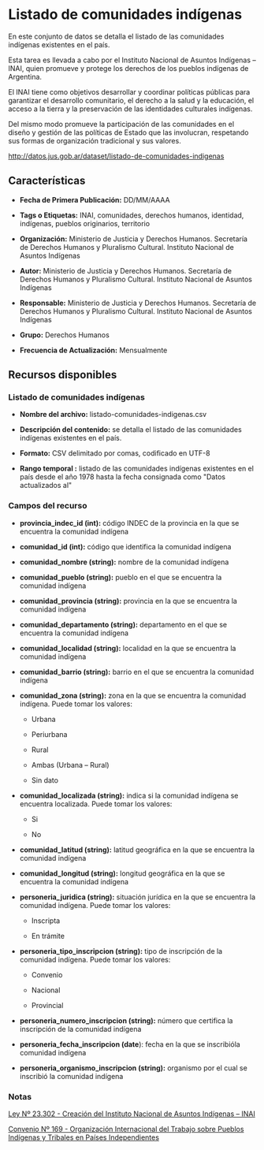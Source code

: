 Listado de comunidades indígenas
================================

En este conjunto de datos se detalla el listado de las comunidades indígenas existentes en el país.

Esta tarea es llevada a cabo por el Instituto Nacional de Asuntos Indígenas – INAI, quien promueve y protege los derechos de los pueblos indígenas de Argentina.

El INAI tiene como objetivos desarrollar y coordinar políticas públicas para garantizar el desarrollo comunitario, el derecho a la salud y la educación, el acceso a la tierra y la preservación de las identidades culturales indígenas.

Del mismo modo promueve la participación de las comunidades en el diseño y gestión de las políticas de Estado que las involucran, respetando sus formas de organización tradicional y sus valores.

http://datos.jus.gob.ar/dataset/listado-de-comunidades-indigenas

Características
---------------

-   **Fecha de Primera Publicación:** DD/MM/AAAA

-   **Tags o Etiquetas:** INAI, comunidades, derechos humanos, identidad, indígenas, pueblos originarios, territorio

-   **Organización:** Ministerio de Justicia y Derechos Humanos. Secretaría de Derechos Humanos y Pluralismo Cultural. Instituto Nacional de Asuntos Indígenas

-   **Autor:** Ministerio de Justicia y Derechos Humanos. Secretaría de Derechos Humanos y Pluralismo Cultural. Instituto Nacional de Asuntos Indígenas

-   **Responsable:** Ministerio de Justicia y Derechos Humanos. Secretaría de Derechos Humanos y Pluralismo Cultural. Instituto Nacional de Asuntos Indígenas

-   **Grupo:** Derechos Humanos

-   **Frecuencia de Actualización:** Mensualmente

Recursos disponibles
--------------------

### Listado de comunidades indígenas

-   **Nombre del archivo:** listado-comunidades-indigenas.csv

-   **Descripción del contenido:** se detalla el listado de las comunidades indígenas existentes en el país.

-   **Formato:** CSV delimitado por comas, codificado en UTF-8

-   **Rango temporal :** listado de las comunidades indígenas existentes en el país desde el año 1978 hasta la fecha consignada como "Datos actualizados al"

### Campos del recurso

-   **provincia_indec_id (int):** código INDEC de la provincia en la que se encuentra la comunidad indígena

-   **comunidad_id (int):** código que identifica la comunidad indígena

-   **comunidad_nombre (string):** nombre de la comunidad indígena

-   **comunidad_pueblo (string):** pueblo en el que se encuentra la comunidad indígena

-   **comunidad_provincia (string):** provincia en la que se encuentra la comunidad indígena

-   **comunidad_departamento (string):** departamento en el que se encuentra la comunidad indígena

-   **comunidad_localidad (string):** localidad en la que se encuentra la comunidad indígena

-   **comunidad_barrio (string):** barrio en el que se encuentra la comunidad indígena

-   **comunidad_zona (string):** zona en la que se encuentra la comunidad indígena. Puede tomar los valores:

    -   Urbana

    -   Periurbana

    -   Rural

    -   Ambas (Urbana – Rural)

    -   Sin dato

-   **comunidad_localizada (string):** indica si la comunidad indígena se encuentra localizada. Puede tomar los valores:

    -   Si

    -   No

-   **comunidad_latitud (string):** latitud geográfica en la que se encuentra la comunidad indígena

-   **comunidad_longitud (string):** longitud geográfica en la que se encuentra la comunidad indígena

-   **personeria_juridica (string):** situación jurídica en la que se encuentra la comunidad indígena. Puede tomar los valores:

    -   Inscripta

    -   En trámite

-   **personeria_tipo_inscripcion (string):** tipo de inscripción de la comunidad indígena. Puede tomar los valores:

    -   Convenio

    -   Nacional

    -   Provincial

-   **personeria_numero_inscripcion (string):** número que certifica la inscripción de la comunidad indígena

-   **personeria_fecha_inscripcion (date**): fecha en la que se inscribióla comunidad indígena

-   **personeria_organismo_inscripcion (string):** organismo por el cual se inscribió la comunidad indígena



### Notas

[Ley Nº 23.302 - Creación del Instituto Nacional de Asuntos Indígenas – INAI](http://servicios.infoleg.gob.ar/infolegInternet/anexos/20000-24999/23790/texact.htm)

[Convenio Nº 169 - Organización Internacional del Trabajo sobre Pueblos Indígenas y Tribales en Países Independientes](http://www.ilo.org/wcmsp5/groups/public/@ed_norm/@normes/documents/publication/wcms_100910.pdf)
